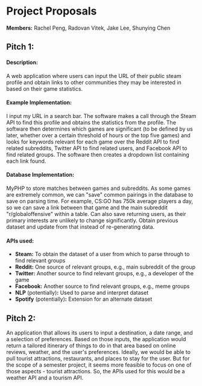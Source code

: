 # Project Proposals
**Members:** Rachel Peng, Radovan Vitek, Jake Lee, Shunying Chen

## Pitch 1:
#### Description:
A web application where users can input the URL of their public steam profile and obtain links to other communities they may be interested in based on their game statistics.

#### Example Implementation:
I input my URL in a search bar. The software makes a call through the Steam API to find this profile and obtains the statistics from the profile. The software then determines which games are significant (to be defined by us later, whether over a certain threshold of hours or the top five games) and looks for keywords relevant for each game over the Reddit API to find related subreddits, Twitter API to find related users, and Facebook API to find related groups. The software then creates a dropdown list containing each link found.

#### Database Implementation:
MyPHP to store matches between games and subreddits. As some games are extremely common, we can "save" common pairings in the database to save on parsing time. For example, CS:GO has 750k average players a day, so we can save a link between that game and the main subreddit "r/globaloffensive" within a table.
Can also save returning users, as their primary interests are unlikely to change significantly. Obtain previous dataset and update from that instead of re-generating data.

#### APIs used:
* **Steam:** To obtain the dataset of a user from which to parse through to find relevant groups
* **Reddit:** One source of relevant groups, e.g., main subreddit of the group
* **Twitter:** Another source to find relevant groups, e.g., a developer of the game
* **Facebook:** Another source to find relevant groups, e.g., meme groups
* **NLP** (potentially)**:** Used to parse and interpret dataset
* **Spotify** (potentially)**:** Extension for an alternate dataset


## Pitch 2:
An application that allows its users to input a destination, a date range, and a selection of preferences. Based on those inputs, the application would return a tailored itinerary of things to do in that area based on online reviews, weather, and the user's preferences. Ideally, we would be able to pull tourist attractions, restaurants, and places to stay for the user. But for the scope of a semester project, it seems more feasible to focus on one of those aspects - tourist attractions. So, the APIs used for this would be a weather API and a tourism API. 
